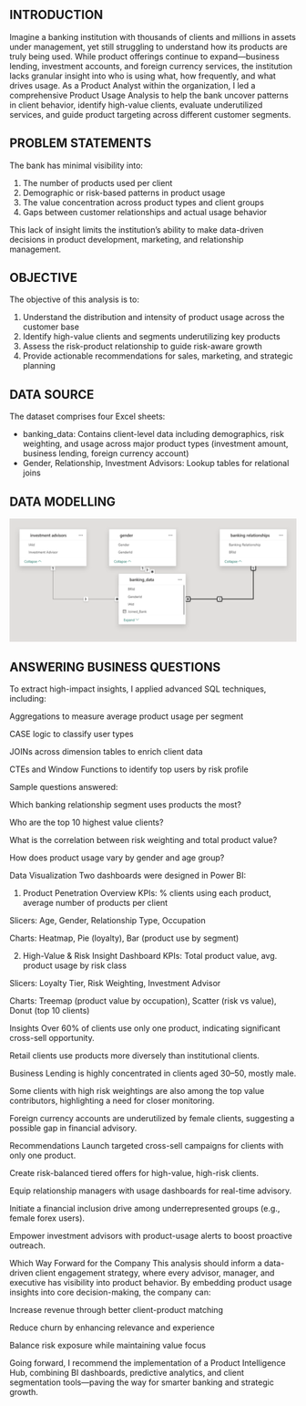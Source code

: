 ## INTRODUCTION
Imagine a banking institution with thousands of clients and millions in assets under management, yet still struggling to understand how its products are truly being used. While product offerings continue to expand—business lending, investment accounts, and foreign currency services, the institution lacks granular insight into who is using what, how frequently, and what drives usage.
As a Product Analyst within the organization, I led a comprehensive Product Usage Analysis to help the bank uncover patterns in client behavior, identify high-value clients, evaluate underutilized services, and guide product targeting across different customer segments.

## PROBLEM STATEMENTS
The bank has minimal visibility into:
1. The number of products used per client
2. Demographic or risk-based patterns in product usage
3. The value concentration across product types and client groups
4. Gaps between customer relationships and actual usage behavior

This lack of insight limits the institution’s ability to make data-driven decisions in product development, marketing, and relationship management.

## OBJECTIVE
The objective of this analysis is to:
1. Understand the distribution and intensity of product usage across the customer base
2. Identify high-value clients and segments underutilizing key products
3. Assess the risk-product relationship to guide risk-aware growth
4. Provide actionable recommendations for sales, marketing, and strategic planning

## DATA SOURCE
The dataset comprises four Excel sheets:
- banking_data: Contains client-level data including demographics, risk weighting, and usage across major product types (investment amount, business lending, foreign currency account)
- Gender, Relationship, Investment Advisors: Lookup tables for relational joins

## DATA MODELLING
![Data Modelling](https://github.com/Temperance-Godwin/PRODUCT-USAGE-ANALYSIS/blob/main/Data%20Modelling.png)

## ANSWERING BUSINESS QUESTIONS
To extract high-impact insights, I applied advanced SQL techniques, including:

Aggregations to measure average product usage per segment

CASE logic to classify user types

JOINs across dimension tables to enrich client data

CTEs and Window Functions to identify top users by risk profile

Sample questions answered:

Which banking relationship segment uses products the most?

Who are the top 10 highest value clients?

What is the correlation between risk weighting and total product value?

How does product usage vary by gender and age group?

Data Visualization
Two dashboards were designed in Power BI:

1. Product Penetration Overview
KPIs: % clients using each product, average number of products per client

Slicers: Age, Gender, Relationship Type, Occupation

Charts: Heatmap, Pie (loyalty), Bar (product use by segment)

2. High-Value & Risk Insight Dashboard
KPIs: Total product value, avg. product usage by risk class

Slicers: Loyalty Tier, Risk Weighting, Investment Advisor

Charts: Treemap (product value by occupation), Scatter (risk vs value), Donut (top 10 clients)

Insights
Over 60% of clients use only one product, indicating significant cross-sell opportunity.

Retail clients use products more diversely than institutional clients.

Business Lending is highly concentrated in clients aged 30–50, mostly male.

Some clients with high risk weightings are also among the top value contributors, highlighting a need for closer monitoring.

Foreign currency accounts are underutilized by female clients, suggesting a possible gap in financial advisory.

Recommendations
Launch targeted cross-sell campaigns for clients with only one product.

Create risk-balanced tiered offers for high-value, high-risk clients.

Equip relationship managers with usage dashboards for real-time advisory.

Initiate a financial inclusion drive among underrepresented groups (e.g., female forex users).

Empower investment advisors with product-usage alerts to boost proactive outreach.

Which Way Forward for the Company
This analysis should inform a data-driven client engagement strategy, where every advisor, manager, and executive has visibility into product behavior. By embedding product usage insights into core decision-making, the company can:

Increase revenue through better client-product matching

Reduce churn by enhancing relevance and experience

Balance risk exposure while maintaining value focus

Going forward, I recommend the implementation of a Product Intelligence Hub, combining BI dashboards, predictive analytics, and client segmentation tools—paving the way for smarter banking and strategic growth.




